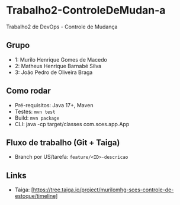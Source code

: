 # Trabalho2-ControleDeMudan-a
Trabalho2 de DevOps - Controle de Mudança

## Grupo
- 1: Murilo Henrique Gomes de Macedo
- 2: Matheus Henrique Barnabé Silva
- 3: João Pedro de Oliveira Braga

## Como rodar
- Pré-requisitos: Java 17+, Maven
- Testes: `mvn test`
- Build: `mvn package`
- CLI: java -cp target/classes com.sces.app.App

## Fluxo de trabalho (Git + Taiga)
- Branch por US/tarefa: `feature/<ID>-descricao`


## Links 
- Taiga: [https://tree.taiga.io/project/murilomhg-sces-controle-de-estoque/timeline]

